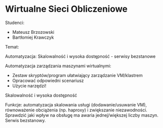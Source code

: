 # Wirtualne Sieci Obliczeniowe

Studenci:
- Mateusz Brzozowski
- Bartłomiej Krawczyk

Temat:

Automatyzacja: Skalowalność i wysoka dostępność - serwisy bezstanowe

Automatyzacja zarządzania maszynami wirtualnymi:
- Zestaw skryptów/program ułatwiający zarządzanie VM/klastrem
- Opracować odpowiedni scenariusz
- Użycie narzędzi!

Skalowalność i wysoka dostępność

Funkcje: automatyzacja skalowania usługi (dodawanie/usuwanie VM), równoważenie obciążenia (np. haproxy) i zwiększanie niezawodności. Sprawdzić jaki wpływ na obsługę ma awaria jednej/większej liczby maszyn. Serwis bezstanowy.

